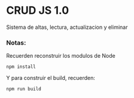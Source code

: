 # CRUD JS 1.0
Sistema de altas, lectura, actualizacion y eliminar

### Notas:
Recuerden reconstruir los modulos de Node
```
npm install
```
Y para construir el build, recuerden:
```
npm run build 
``` 